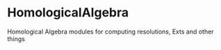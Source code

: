 HomologicalAlgebra
==================

Homological Algebra modules for computing resolutions, Exts and other things